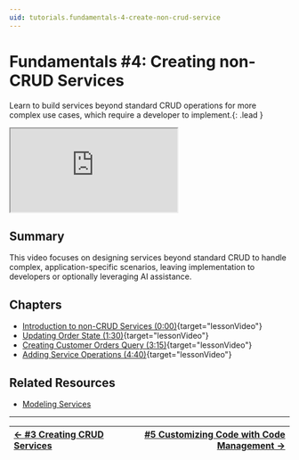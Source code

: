 ```yaml
---
uid: tutorials.fundamentals-4-create-non-crud-service
---
```

# Fundamentals #4: Creating non-CRUD Services

Learn to build services beyond standard CRUD operations for more complex use cases, which require a developer to implement.{: .lead }

<div class="video-16x9"><iframe name="lessonVideo" src="https://intentarchitect.com/#/redirect/?category=docs-embedded&subCategory=fundamentals-four" title="Video" allowfullscreen></iframe></div>

## Summary

This video focuses on designing services beyond standard CRUD to handle complex, application-specific scenarios, leaving implementation to developers or optionally leveraging AI assistance.

## Chapters

- [Introduction to non-CRUD Services (0:00)](https://www.youtube.com/embed/mi6g8px0_Ec?rel=0&start=0&autoplay=1){target="lessonVideo"}
- [Updating Order State (1:30)](https://www.youtube.com/embed/mi6g8px0_Ec?rel=0&start=90&autoplay=1){target="lessonVideo"}
- [Creating Customer Orders Query (3:15)](https://www.youtube.com/embed/mi6g8px0_Ec?rel=0&start=195&autoplay=1){target="lessonVideo"}
- [Adding Service Operations (4:40)](https://www.youtube.com/embed/mi6g8px0_Ec?rel=0&start=280&autoplay=1){target="lessonVideo"}

## Related Resources

- [Modeling Services](xref:application-development.modelling.services-designer.modeling-services)

---

| [← #3 Creating CRUD Services](xref:tutorials.fundamentals-3-create-crud-service) | [#5 Customizing Code with Code Management →](xref:tutorials.fundamentals-5-customizing-code) |
|:--|--:|
